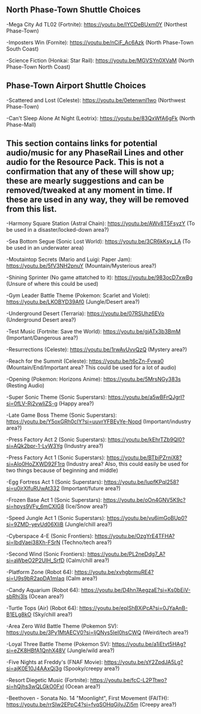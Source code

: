 ## North Phase-Town Shuttle Choices

-Mega City Ad TL02 (Fortnite): https://youtu.be/IYCDeBUxm0Y (Northest Phase-Town)

-Imposters Win (Fornite): https://youtu.be/nCiF_Ac6Azk (North Phase-Town South Coast)

-Science Fiction (Honkai: Star Rail): https://youtu.be/MGVSYn0XVaM (North Phase-Town North Coast)

## Phase-Town Airport Shuttle Choices

-Scattered and Lost (Celeste): https://youtu.be/0etenwnI1wo (Northwest Phase-Town)

-Can't Sleep Alone At Night (Leotrix): https://youtu.be/83QxWfA6gFk (North Phase-Mall)

## This section contains links for potential audio/music for any PhaseRail Lines and other audio for the Resource Pack. This is not a confirmation that any of these will show up; these are mearly suggestions and can be removed/tweaked at any moment in time. If these are used in any way, they will be removed from this list.

-Harmony Square Station (Astral Chain): https://youtu.be/AWv8T5FsyzY (To be used in a disaster/locked-down area?)

-Sea Bottom Segue (Sonic Lost World): https://youtu.be/3CR6kKsy_LA (To be used in an underwater area)

-Moutaintop Secrets (Mario and Luigi: Paper Jam): https://youtu.be/5fV3NH2pnuY (Mountain/Mysterious area?)

-Shining Sprinter (No game attatched to it): https://youtu.be/983ocD7xwBg (Unsure of where this could be used)

-Gym Leader Battle Theme (Pokemon: Scarlet and Violet): https://youtu.be/LKOBYD39Af0 (Jungle/Desert area?)

-Underground Desert (Terraria): https://youtu.be/07RSUhz6EVo (Underground Desert area?)

-Test Music (Fortnite: Save the World): https://youtu.be/gjATx3b3BmM (Important/Dangerous area?)

-Resurrections (Celeste): https://youtu.be/1rwAvUvvQzQ (Mystery area?)

-Reach for the Summit (Celeste): https://youtu.be/t6cZn-Fvwa0 (Mountain/End/Important area? This could be used for a lot of audio)

-Opening (Pokemon: Horizons Anime): https://youtu.be/5MrsNGy383s (Resting Audio)

-Super Sonic Theme (Sonic Superstars): https://youtu.be/a5wBFrQJgrI?si=0fLV-Rj2vwliZS-g (Happy area?)

-Late Game Boss Theme (Sonic Superstars): https://youtu.be/Y5oxGRh0cIY?si=uuvrYFBEyYe-Nopd (Important/industry area?)

-Press Factory Act 2 (Sonic Superstars): https://youtu.be/kEhrTZb9QI0?si=AQk2bpr-1-LyW3Yg (Industry area?)

-Press Factory Act 1 (Sonic Superstars): https://youtu.be/BTbiPZrniX8?si=AIo0HoZXWD92F1rq (Industry area? Also, this could easily be used for two things because of beginning and middle)

-Egg Fortress Act 1 (Sonic Superstars): https://youtu.be/IupfKPqI258?si=u0jrXlfuRUwAt332 (Important/future area?)

-Frozen Base Act 1 (Sonic Superstars): https://youtu.be/oOn4GNV5K9c?si=hpys9VFy_6mCXIG8 (Ice/Snow area?)

-Speed Jungle Act 1 (Sonic Superstars): https://youtu.be/vu6imGoBUp0?si=9ZMD-yevUd06XliB (Jungle/chill area?)

-Cyberspace 4-E (Sonic Frontiers): https://youtu.be/OzgYrE4TFHA?si=IbdVaei38Xh-FSrN (Techno/tech area?)

-Second Wind (Sonic Frontiers): https://youtu.be/PL2neDdg7_A?si=aWbeO2P2UIH_SrfD (Calm/chill area?)

-Platform Zone (Robot 64): https://youtu.be/xvhgbrmuRE4?si=U9s9bR2apDA1mIaq (Calm area?)

-Candy Aquarium (Robot 64): https://youtu.be/D4hn7AegzaE?si=Ks0bEiV-sbRhj3ls (Ocean area?)

-Turtle Tops (Air) (Robot 64): https://youtu.be/eplShBXiPcA?si=0JYaAnB-B1ELg8kO (Sky/chill area?)

-Area Zero Wild Battle Theme (Pokemon SV): https://youtu.be/3Py1MtAECV0?si=ljQNys5IeI0hsCWQ (Weird/tech area?)

-Loyal Three Battle Theme (Pokemon SV): https://youtu.be/a1iEtvt5HAg?si=eZK8HBfA1QnhX48V (Jungle/wild area?)

-Five Nights at Freddy's (FNAF Movie): https://youtu.be/sY2ZpdJA5Lg?si=ajK0E10J4AAxQj3g (Spooky/creepy area?)

-Resort Diegetic Music (Fortnite): https://youtu.be/fcC-L2PTtwo?si=hQjhs3wQLGkO0Fxl (Ocean area?)

-Beethoven - Sonata No. 14 "Moonlight", First Movement (FAITH): https://youtu.be/rrSIw2EPpC4?si=fvqSOHqGjIvJZi5m (Creepy area?)
